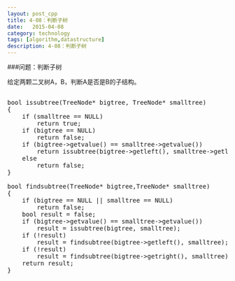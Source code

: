```yaml
---
layout: post_cpp
title: 4-08：判断子树
date:   2015-04-08
category: technology
tags: [algorithm,datastructure]
description: 4-08：判断子树
---
```


###问题：判断子树

给定两颗二叉树A，B，判断A是否是B的子结构。

<pre class="brush: cpp">

bool issubtree(TreeNode* bigtree, TreeNode* smalltree)
{
	if (smalltree == NULL)
		return true;
	if (bigtree == NULL)
		return false;
	if (bigtree->getvalue() == smalltree->getvalue())
		return issubtree(bigtree->getleft(), smalltree->getleft()) && issubtree(bigtree->getright(), smalltree->getright());
	else
		return false;
}

bool findsubtree(TreeNode* bigtree,TreeNode* smalltree)
{
	if (bigtree == NULL || smalltree == NULL)
		return false;
	bool result = false;
	if (bigtree->getvalue() == smalltree->getvalue())
		result = issubtree(bigtree, smalltree);
	if (!result)
		result = findsubtree(bigtree->getleft(), smalltree);
	if (!result)
		result = findsubtree(bigtree->getright(), smalltree);
	return result;
}

</pre>
